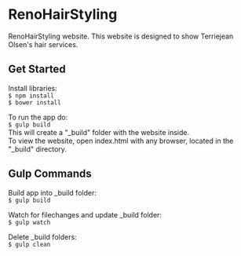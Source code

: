RenoHairStyling
=======

RenoHairStyling website. This website is designed to show Terriejean Olsen's hair services.  
  
## Get Started  
Install libraries:  
`$ npm install`  
`$ bower install`  
  
To run the app do:  
`$ gulp build`  
This will create a "_build" folder with the website inside.  
To view the website, open index.html with any browser, located in the "_build" directory.  
  

## Gulp Commands  
Build app into _build folder:  
`$ gulp build`  
  
Watch for filechanges and update _build folder:  
`$ gulp watch`  
  
Delete _build folders:  
`$ gulp clean`  


